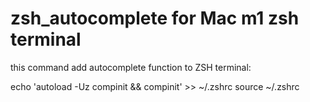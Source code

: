 # zsh_autocomplete for Mac m1 zsh terminal

this command add autocomplete function to ZSH terminal:

echo 'autoload -Uz compinit && compinit' >> ~/.zshrc
source ~/.zshrc
